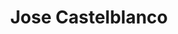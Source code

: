 ---
title: "Jose Castelblanco"
collection: people
category: master
image: "/images/castelblanco.jpeg"
role: "Lead Laboratory Manager"
department: "College of Engineering, Mechanical Engineering Department, ERAU"
degree: "B.S. - Engineering Physics, M.S. - Mechanical Engineering"
---